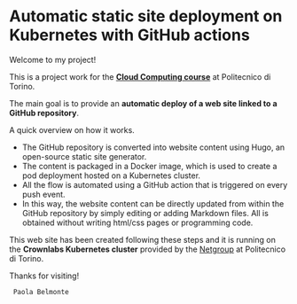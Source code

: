 # Automatic static site deployment on Kubernetes with GitHub actions

Welcome to my project!

This is a project work for the **[Cloud Computing course](https://didattica.polito.it/pls/portal30/gap.pkg_guide.viewGap?p_cod_ins=01TYDSM)** at Politecnico di Torino.

The main goal is to provide an **automatic deploy of a web site linked to a GitHub repository**.

A quick overview on how it works.
- The GitHub repository is converted into website content using Hugo, an open-source static site generator.
- The content is packaged in a Docker image, which is used to create a pod deployment hosted on a Kubernetes cluster.
- All the flow is automated using a GitHub action that is triggered on every push event.
- In this way, the website content can be directly updated from within the GitHub repository by simply editing or adding Markdown files. All is obtained without writing html/css pages or programming code.

This web site has been created following these steps and it is running on the **Crownlabs Kubernetes cluster** provided by the [Netgroup](http://netgroup.polito.it) at Politecnico di Torino.


   Thanks for visiting!
 
     Paola Belmonte
